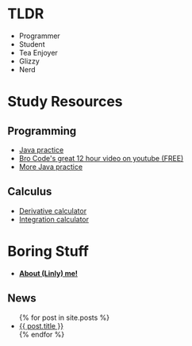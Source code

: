 # TLDR  

- Programmer 
- Student
- Tea Enjoyer
- Glizzy  
- Nerd  

# Study Resources  
  
  
## Programming 

- [Java practice](https://programmingbydoing.com/)
- [Bro Code's great 12 hour video on youtube (FREE)](https://www.youtube.com/watch?v=xk4_1vDrzzo)
- [More Java practice](https://www.w3resource.com/java-exercises/index.php)  

## Calculus 

- [Derivative calculator](https://www.derivative-calculator.net/)  
- [Integration calculator](https://www.integral-calculator.com/)

# Boring Stuff  

- **[About (Linly) me!](https://linlyboi.github.io/about)**



## News 

<ul>
  {% for post in site.posts %}
    <li>
      <a href="{{ post.url }}">{{ post.title }}</a>
    </li>
  {% endfor %}
</ul>
